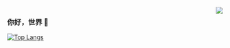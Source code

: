 <img align="right" src="https://github-readme-stats.vercel.app/api?username=adezz&show_icons=true&icon_color=CE1D2D&text_color=718096&bg_color=ffffff&hide_title=true" />

### 你好，世界 👋

[![Top Langs](https://github-readme-stats.vercel.app/api/top-langs/?username=adezz&layout=compact)](https://github.com/anuraghazra/github-readme-stats)
